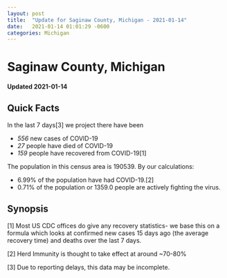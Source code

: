```yaml
---
layout: post
title:  "Update for Saginaw County, Michigan - 2021-01-14"
date:   2021-01-14 01:01:29 -0600
categories: Michigan
---
```


# Saginaw County, Michigan
#### Updated 2021-01-14

## Quick Facts

In the last 7 days[3] we project there have been
- *556* new cases of COVID-19
- *27* people have died of COVID-19
- *159* people have recovered from COVID-19[1]

The population in this census area is 190539. By our calculations:
- 6.99% of the population have had COVID-19.[2]
- 0.71% of the population or 1359.0 people are actively fighting the virus.

## Synopsis




[1] Most US CDC offices do give any recovery statistics- we base this on a formula which looks at confirmed new cases
15 days ago (the average recovery time) and deaths over the last 7 days.

[2] Herd Immunity is thought to take effect at around ~70-80%

[3] Due to reporting delays, this data may be incomplete.
 
    